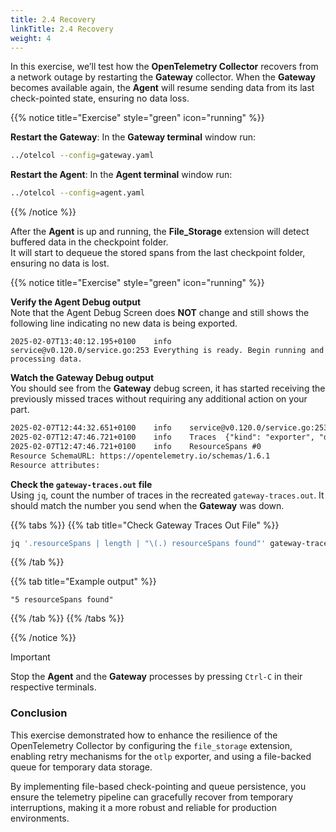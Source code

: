 ```yaml
---
title: 2.4 Recovery
linkTitle: 2.4 Recovery
weight: 4
---
```


In this exercise, we’ll test how the **OpenTelemetry Collector** recovers from a network outage by restarting the **Gateway** collector. When the **Gateway** becomes available again, the **Agent** will resume sending data from its last check-pointed state, ensuring no data loss.

{{% notice title="Exercise" style="green" icon="running" %}}

**Restart the Gateway**: In the **Gateway terminal** window run:

```bash {title="Start the Gateway"}
../otelcol --config=gateway.yaml
```

**Restart the Agent**: In the **Agent terminal** window run:

```bash { title="Start the Agent" }
../otelcol --config=agent.yaml
```

{{% /notice %}}

After the **Agent** is up and running, the **File_Storage** extension will detect buffered data in the checkpoint folder.  
It will start to dequeue the stored spans from the last checkpoint folder, ensuring no data is lost.

{{% notice title="Exercise" style="green" icon="running" %}}

**Verify the Agent Debug output**  
Note that the Agent Debug Screen does **NOT** change and still shows the following line indicating no new data is being exported.
  
  ```text
  2025-02-07T13:40:12.195+0100    info    service@v0.120.0/service.go:253 Everything is ready. Begin running and processing data.
  ```

**Watch the Gateway Debug output**  
You should see from the **Gateway** debug screen, it has started receiving the previously missed traces without requiring any additional action on your part.  

  ```txt
  2025-02-07T12:44:32.651+0100    info    service@v0.120.0/service.go:253 Everything is ready. Begin running and processing data.
  2025-02-07T12:47:46.721+0100    info    Traces  {"kind": "exporter", "data_type": "traces", "name": "debug", "resource spans": 4, "spans": 4}
  2025-02-07T12:47:46.721+0100    info    ResourceSpans #0
  Resource SchemaURL: https://opentelemetry.io/schemas/1.6.1
  Resource attributes:
  ```

**Check the `gateway-traces.out` file**  
Using `jq`, count the number of traces in the recreated `gateway-traces.out`. It should match the number you send when the **Gateway** was down.

{{% tabs %}}
{{% tab title="Check Gateway Traces Out File" %}}

```bash
jq '.resourceSpans | length | "\(.) resourceSpans found"' gateway-traces.out
```

{{% /tab %}}

{{% tab title="Example output" %}}

```text
"5 resourceSpans found"
```

{{% /tab %}}
{{% /tabs %}}

{{% /notice %}}

> [!IMPORTANT]
> Stop the **Agent** and the **Gateway** processes by pressing `Ctrl-C` in their respective terminals.

### Conclusion

This exercise demonstrated how to enhance the resilience of the OpenTelemetry Collector by configuring the `file_storage` extension, enabling retry mechanisms for the `otlp` exporter, and using a file-backed queue for temporary data storage.

By implementing file-based check-pointing and queue persistence, you ensure the telemetry pipeline can gracefully recover from temporary interruptions, making it a more robust and reliable for production environments.

